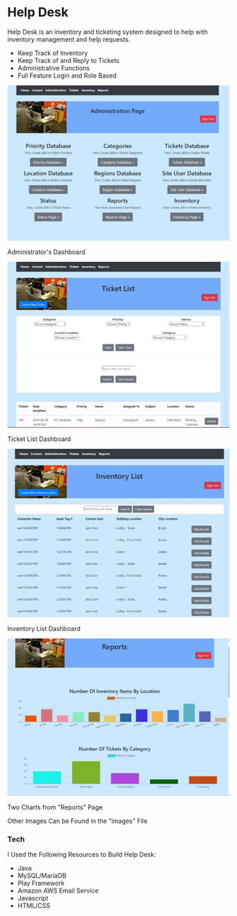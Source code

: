 # Help Desk

 Help Desk is an inventory and ticketing system designed to help with inventory management and help requests.

   - Keep Track of Inventory
   - Keep Track of and Reply to Tickets
   - Administrative Functions
   - Full Feature Login and Role Based

 ![administrator functions](/public/images/AdministrationPage.JPG)

 Administrator's Dashboard

 ![ticket list](/public/images/TicketList.JPG)

 Ticket List Dashboard

 ![inventory list](/public/images/InventoryList.JPG)

 Inventory List Dashboard

 ![reports](/public/images/ReportsCharts.JPG)

 Two Charts from "Reports" Page

Other Images Can be Found in the "images" File

 ### Tech
 I Used the Following Resources to Build Help Desk:

 * Java
 * MySQL/MariaDB
 * Play Framework
 * Amazon AWS Email Service
 * Javascript
 * HTML/CSS